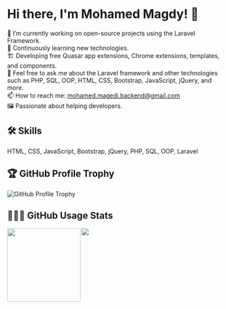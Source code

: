 # Hi there, I'm Mohamed Magdy! 👋

🔭 I’m currently working on open-source projects using the Laravel Framework.  
🌱 Continuously learning new technologies.  
🏗 Developing free Quasar app extensions, Chrome extensions, templates, and components.  
💬 Feel free to ask me about the Laravel framework and other technologies such as PHP, SQL, OOP, HTML, CSS, Bootstrap, JavaScript, jQuery, and more.  
📫 How to reach me: mohamed.magedi.backend@gmail.com  
🖼️ Passionate about helping developers.

## 🛠 Skills
HTML, CSS, JavaScript, Bootstrap, jQuery, PHP, SQL, OOP, Laravel

## 🏆 GitHub Profile Trophy
![GitHub Profile Trophy](https://github-profile-trophy.vercel.app/?username=mohamedmagdy233&column=7)

## 👨🏻‍💻 GitHub Usage Stats
<div>
  <img height="170" align="left" src="https://github-readme-stats.vercel.app/api?username=mohamedmagdy233&count_private=true&include_all_commits=true" />
  <img src="https://github-readme-stats.vercel.app/api/top-langs/?username=mohamedmagdy233&layout=compact" />
</div>
